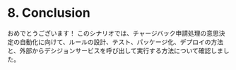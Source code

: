# 8. Conclusion

おめでとうございます！
このシナリオでは、チャージバック申請処理の意思決定の自動化に向けて、ルールの設計、テスト、パッケージ化、デプロイの方法と、外部からデシジョンサービスを呼び出して実行する方法について確認しました。